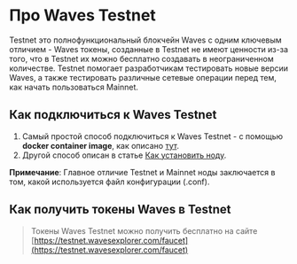 # Про Waves Testnet

Testnet это полнофункциональный блокчейн Waves с одним ключевым отличием - Waves токены, созданные в Testnet не имеют ценности из-за того, что в Testnet их можно бесплатно создавать в неограниченном количестве. Testnet помогает разработчикам тестировать новые версии Waves, а также тестировать различные сетевые операции перед тем, как начать пользоваться Mainnet.

## Как подключиться к Waves Testnet

1. Самый простой способ подключиться к Waves Testnet - с помощью **docker container image**, как описано [тут](/en/waves-node/waves-node-in-docker).
2. Другой способ описан в статье [Как установить ноду](/en/waves-node/how-to-install-a-node/how-to-install-a-node).

**Примечание**: Главное отличие Testnet и Mainnet ноды заключается в том, какой используется файл конфигурации (.conf).

## Как получить токены Waves в Testnet

> Токены Waves Testnet можно получить бесплатно на сайте [https://testnet.wavesexplorer.com/faucet](https://testnet.wavesexplorer.com/faucet)
